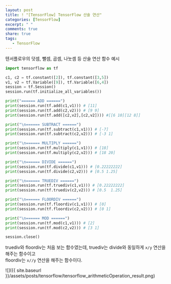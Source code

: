 ```yaml
---
layout: post
title: ! "[TensorFlow] TensorFlow 산술 연산"
categories: [TensorFlow]
excerpt: " "
comments: true
share: true
tags:
   - TensorFlow
---
```


텐서플로우의 덧셈, 뺄셈, 곱셈, 나눗셈 등 산술 연산 함수 예시

```py
import tensorflow as tf

c1, c2 = tf.constant([2]), tf.constant([3,5])
v1, v2 = tf.Variable([9]), tf.Variable([6,4])
session = tf.Session()
session.run(tf.initialize_all_variables())

print("====== ADD ======")
print(session.run(tf.add(c1,v1))) # [11]
print(session.run(tf.add(c2,v2))) # [9 9]
print(session.run(tf.add([c2,v2],[c2,v2]))) #[[6 10][12 8]]

print("\n====== SUBTRACT ======")
print(session.run(tf.subtract(c1,v1))) # [-7]
print(session.run(tf.subtract(c2,v2))) # [-3 1]

print("\n====== MULTIPLY ======")
print(session.run(tf.multiply(c1,v1))) # [18]
print(session.run(tf.multiply(c2,v2))) # [18 20]

print("\n====== DIVIDE ======")
print(session.run(tf.divide(c1,v1))) # [0.22222222]
print(session.run(tf.divide(c2,v2))) # [0.5 1.25]

print("\n====== TRUEDIV ======")
print(session.run(tf.truediv(c1,v1))) # [0.22222222]
print(session.run(tf.truediv(c2,v2))) # [0.5  1.25]

print("\n====== FLOORDIV ======")
print(session.run(tf.floordiv(c1,v1))) # [0]
print(session.run(tf.floordiv(c2,v2))) # [0 1]

print("\n====== MOD ======")
print(session.run(tf.mod(c1,v1))) # [2]
print(session.run(tf.mod(c2,v2))) # [3 1]

session.close()
```

truediv와 floordiv는 처음 보는 함수였는데, truediv는 divide와 동일하게 `x/y` 연산을 해주는 함수이고<br>
floordiv는 `x//y` 연산을 해주는 함수이다.

![]({{ site.baseurl }}/assets/posts/tensorflow/tensorflow_arithmeticOperation_result.png)
